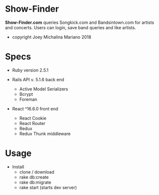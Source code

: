 Show-Finder
======
**Show-Finder.com** queries Songkick.com and Bandsintown.com for artists and concerts.
Users can login, save band queries and like artists.

* copyright Joey Michalina Mariano 2018

# Specs

* Ruby version 2.5.1

* Rails API v. 5.1.6 back end
  - Active Model Serializers
  - Bcrypt
  - Foreman

* React ^16.6.0 front end
  - React Cookie
  - React Router
  - Redux
  - Redux Thunk middleware

# Usage

* Install
  - clone / download
  - rake db:create
  - rake db:migrate
  - rake start (starts dev server)
